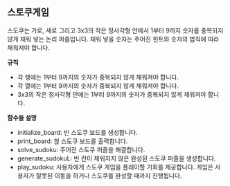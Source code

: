스토쿠게임
---
스도쿠는 가로, 세로 그리고 3x3의 작은 정사각형 안에서 1부터 9까지 숫자를 중복되지 않게 채워 넣는 논리 퍼즐입니다. 채워 넣을 숫자는 주어진 힌트와 숫자의 법칙에 따라 채워져야 합니다.

**규칙**
* 각 행에는 1부터 9까지의 숫자가 중복되지 않게 채워져야 합니다.
* 각 열에는 1부터 9까지의 숫자가 중복되지 않게 채워져야 합니다.
* 3x3의 작은 정사각형 안에는 1부터 9까지의 숫자가 중복되지 않게 채워져야 합니다.

**함수들 설명**
* initialize_board: 빈 스도쿠 보드를 생성합니다.
* print_board: 혅 스도쿠 보드를 출력합니다.
* solve_sudoku: 주어진 스도쿠 퍼즐을 해결합니다.
* generate_sudokuL: 빈 칸이 채워지지 않은 완성된 스도쿠 퍼즐을 생성합니다.
* play_sudoku: 사용자에게 스도쿠 게임을 플레이할 기회를 제공합니다. 게임은 사용자가 잘못된 이동을 하거나 스도쿠를 완성할 때까지 진행됩니다. 
